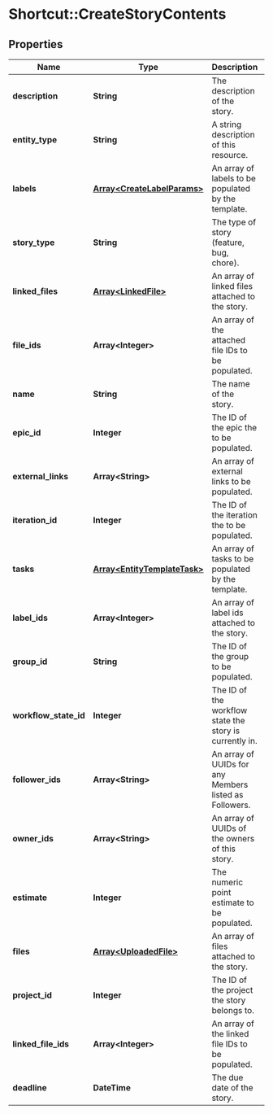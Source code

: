 # Shortcut::CreateStoryContents

## Properties
Name | Type | Description | Notes
------------ | ------------- | ------------- | -------------
**description** | **String** | The description of the story. | [optional] 
**entity_type** | **String** | A string description of this resource. | [optional] 
**labels** | [**Array&lt;CreateLabelParams&gt;**](CreateLabelParams.md) | An array of labels to be populated by the template. | [optional] 
**story_type** | **String** | The type of story (feature, bug, chore). | [optional] 
**linked_files** | [**Array&lt;LinkedFile&gt;**](LinkedFile.md) | An array of linked files attached to the story. | [optional] 
**file_ids** | **Array&lt;Integer&gt;** | An array of the attached file IDs to be populated. | [optional] 
**name** | **String** | The name of the story. | [optional] 
**epic_id** | **Integer** | The ID of the epic the to be populated. | [optional] 
**external_links** | **Array&lt;String&gt;** | An array of external links to be populated. | [optional] 
**iteration_id** | **Integer** | The ID of the iteration the to be populated. | [optional] 
**tasks** | [**Array&lt;EntityTemplateTask&gt;**](EntityTemplateTask.md) | An array of tasks to be populated by the template. | [optional] 
**label_ids** | **Array&lt;Integer&gt;** | An array of label ids attached to the story. | [optional] 
**group_id** | **String** | The ID of the group to be populated. | [optional] 
**workflow_state_id** | **Integer** | The ID of the workflow state the story is currently in. | [optional] 
**follower_ids** | **Array&lt;String&gt;** | An array of UUIDs for any Members listed as Followers. | [optional] 
**owner_ids** | **Array&lt;String&gt;** | An array of UUIDs of the owners of this story. | [optional] 
**estimate** | **Integer** | The numeric point estimate to be populated. | [optional] 
**files** | [**Array&lt;UploadedFile&gt;**](UploadedFile.md) | An array of files attached to the story. | [optional] 
**project_id** | **Integer** | The ID of the project the story belongs to. | [optional] 
**linked_file_ids** | **Array&lt;Integer&gt;** | An array of the linked file IDs to be populated. | [optional] 
**deadline** | **DateTime** | The due date of the story. | [optional] 

